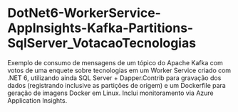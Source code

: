 # DotNet6-WorkerService-AppInsights-Kafka-Partitions-SqlServer_VotacaoTecnologias
Exemplo de consumo de mensagens de um tópico do Apache Kafka com votos de uma enquete sobre tecnologias em um Worker Service criado com .NET 6, utilizando ainda SQL Server + Dapper.Contrib para gravação dos dados (registrando inclusive as partições de origem) e um Dockerfile para geração de imagens Docker em Linux. Inclui monitoramento via Azure Application Insights.
